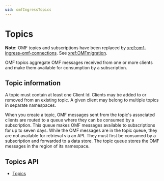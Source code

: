 ```yaml
---
uid: omfIngressTopics
---
```


# Topics 

**Note:** OMF topics and subscriptions have been replaced by <xref:omf-ingress-omf-connections>. See <xref:OMFmigration>.

OMF topics aggregate OMF messages received from one or more clients and make them available for consumption by a subscription.

## Topic information 

A topic must contain at least one Client Id. Clients may be added to or removed from an existing topic. A given client may belong to multiple topics in separate namespaces. 

When you create a topic, OMF messages sent from the topic's associated clients are routed to a queue where they can be consumed by a subscription. This queue makes OMF messages available to subscriptions for up to seven days. While the OMF messages are in the topic queue, they are not available for retrieval via an API. They must first be consumed by a subscription and forwarded to a data store. The topic queue stores the OMF messages in the region of its namespace.

## Topics API

- [Topics](xref:omf-ingress-topics)